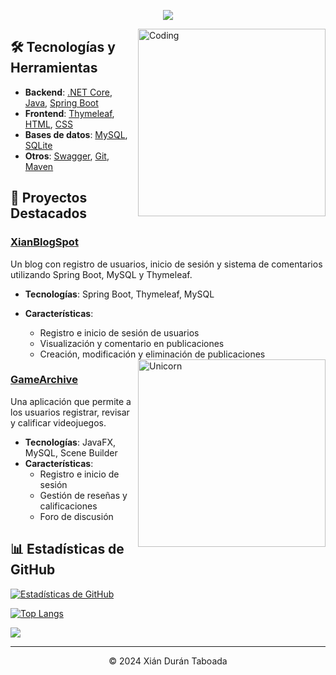
<p align="center">
  <a href="https://github.com/DenverCoder1/readme-typing-svg">
    <img src="https://readme-typing-svg.herokuapp.com?font=Time+New+Roman&color=cyan&size=25&center=true&vCenter=true&width=600&height=100&lines=Hola,+Soy+Xián+Durán!;Junior+Software+Developer">
  </a>
</p>

<img align="right" alt="Coding" width="300" src="https://cdn.dribbble.com/users/1277312/screenshots/14733298/media/39b1045e593737587dd60e42c8422d1f.gif">

## 🛠 Tecnologías y Herramientas
- **Backend**: [.NET Core](https://dotnet.microsoft.com/), [Java](https://www.java.com/), [Spring Boot](https://spring.io/projects/spring-boot)
- **Frontend**: [Thymeleaf](https://www.thymeleaf.org/), [HTML](https://developer.mozilla.org/en-US/docs/Web/HTML), [CSS](https://developer.mozilla.org/en-US/docs/Web/CSS)
- **Bases de datos**: [MySQL](https://www.mysql.com/), [SQLite](https://www.sqlite.org/index.html)
- **Otros**: [Swagger](https://swagger.io/), [Git](https://git-scm.com/), [Maven](https://maven.apache.org/)

## 🚀 Proyectos Destacados

### [XianBlogSpot](https://github.com/xianDT01/XianBlogSpot)
Un blog con registro de usuarios, inicio de sesión y sistema de comentarios utilizando Spring Boot, MySQL y Thymeleaf.
- **Tecnologías**: Spring Boot, Thymeleaf, MySQL
- **Características**: 
  - Registro e inicio de sesión de usuarios
  - Visualización y comentario en publicaciones
  - Creación, modificación y eliminación de publicaciones


  <img align="right" width=300px alt="Unicorn" src="https://c.tenor.com/GN73MKBawZYAAAAi/busy-cute.gif" />


### [GameArchive](https://github.com/xianDT01/GameArchive)
Una aplicación que permite a los usuarios registrar, revisar y calificar videojuegos.
- **Tecnologías**: JavaFX, MySQL, Scene Builder
- **Características**: 
  - Registro e inicio de sesión
  - Gestión de reseñas y calificaciones
  - Foro de discusión


## 📊 Estadísticas de GitHub
[![Estadísticas de GitHub](https://github-readme-stats.vercel.app/api?username=xianDT01&show_icons=true&theme=radical)](https://github.com/anuraghazra/github-readme-stats)

[![Top Langs](https://github-readme-stats.vercel.app/api/top-langs/?username=xianDT01&layout=compact&theme=radical)](https://github.com/anuraghazra/github-readme-stats)

![](https://komarev.com/ghpvc/?username=xianDT01&color=blueviolet)

<hr>
<p align="center">&copy; 2024 Xián Durán Taboada</p>

